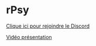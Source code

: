 # rPsy

[Clique ici pour rejoindre le Discord](https://discord.gg/rdev)

[Vidéo présentation](https://youtu.be/UvIcl2dugsE)
